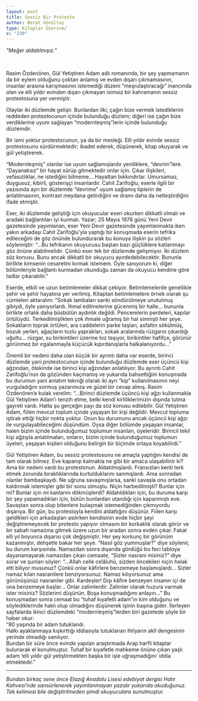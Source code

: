 ```yaml
---
layout: post
title: Sessiz Bir Protesto
author: Berat Gönültaş
type: Kitaplar Üzerine/
x: "230"
---
```



_"Meğer aldatılmışız."_


<br/>

Rasim Özdenören, Gül Yetiştiren Adam adlı romanında, bir şey yapmamanın da bir eylem olduğunu çoktan anlamış ve evden dışarı çıkmamasının, insanlar arasına karışmasının istemediği düzeni “meşrulaştıracağı” inancında olan ve elli yıldır evinden dışarı çıkmayan isimsiz bir kahramanın sessiz protestosuna yer vermiştir.

Olaylar iki düzlemde gelişir. Bunlardan ilki, çağın bize vermek istediklerini reddeden protestocunun içinde bulunduğu düzlem; diğeri ise çağın bize verdiklerine uyum sağlayan “modernleşmiş”lerin içinde bulunduğu düzlemdir.

Bir ismi yoktur protestocunun, ya da bir mesleği. Elli yıldır evinde sessiz protestosunu sürdürmektedir; ibadet ederek, düşünerek, kitap okuyarak ve gül yetiştirerek.

“Modernleşmiş” olanlar ise uyum sağlamışlardır yeniliklere, “devrim”lere. “Dayanaksız” bir hayat sürüp gitmektedir onlar için. Çıkar ilişkileri, vefasızlıklar, ne istediğini bilmeme... Hayattan bıkkındırlar. Umursamaz, duygusuz, kibirli, gösterişçi insanlardır. Cahit Zarifoğlu; eserle ilgili bir yazısında ayrı bir düzlemde “devrime” uyum sağlamış tiplerin de anlatılmasının, kontrast meydana getirdiğini ve dramı daha da netleştirdiğini ifade etmiştir.

Eser, iki düzlemde geliştiği için okuyucular eseri okurken dikkatli olmalı ve aradaki bağlantıları iyi kurmalı. Yazar; 25 Mayıs 1978 günü Yeni Devir gazetesinde yayımlanan, eser Yeni Devir gazetesinde yayımlanmakta iken yakın arkadaşı Cahit Zarifoğlu’yla yaptığı bir konuşmada eserin tefrika edileceğini de göz önünde bulundurarak bu konuya ilişkin şu sözleri söylemiştir: “...Bu tefrikanın okuyucusu baştan bazı güçlüklere katlanmayı göz önüne alabilmelidir. Çünkü eser tek bir düzlemde gelişmiyor. İki düzlem söz konusu. Bunu ancak dikkatli bir okuyucu ayırdedebilecektir. Bununla birlikte kimsenin cesaretini kırmak istemem. Öyle sanıyorum ki, diğer bölümleriyle bağlantı kurmadan okunduğu zaman da okuyucu kendine göre tadlar çıkarabilir.”

Eserde, etkili ve uzun betimlemeler dikkat çekiyor. Betimlemelerde genellikle şehir ve şehir hayatına yer verilmiş. Kitaptan betimlemelere örnek olarak şu cümleleri aktaralım: “Sokak lambaları sanki söndürülmeye unutulmuş gibiydi, öyle yanıyorlardı. İhmal edilmelerine gücenmiş bir halle... bununla birlikte ortalık daha büsbütün aydınlık değildi. Pencerelerin perdeleri, kapılar örtülüydü. Terkedilmişlikten çok ihmale uğramış bir hal sinmişti her şeye. Sokakların toprak örtüleri, ara caddelerin parke taşları, asfaltın sökülmüş, bozuk yerleri, ağaçların tozlu yaprakları, sokak aralarında rüzgarın çıkardığı uğultu... rüzgar, su birikintileri üzerine toz taşıyor, birikintiler hafifçe, görünür görünmez bir ırgalanmayla küçücük kıpırdanışlarla halkalanıyordu...”

Önemli bir nedeni daha olan küçük bir ayrıntı daha var eserde, birinci düzlemde yani protestocunun içinde bulunduğu düzlemde eser üçüncü kişi ağzından, ötekinde ise birinci kişi ağzından anlatılıyor. Bu ayrıntı Cahit Zarifoğlu’nun da gözünden kaçmamış ve yukarıda bahsettiğim konuşmada bu durumun yani anlatım tekniği olarak iki ayrı “kip” kullanılmasının neyi vurguladığını sormuş yazarımıza ve güzel bir cevap almış. Rasim Özdenören’e kulak verelim: “...Birinci düzlemde üçüncü kişi ağzı kullanmakla Gül Yetiştiren Adam’ı tenzih etme, belki kendi kirliliklerimizin dışında tutma gayreti vardı. Hatta şu gerçeğin payı da söz konusu edilebilir. Gül Yetiştiren Adam, fiilen mevcut toplum içinde yaşayan bir kişi değildir. Mevcut topluma iştirak ettiği hiçbir nokta yoktur. Onun bu durumunu ancak üçüncü kişi ağzı ile vurgulayabileceğimi düşündüm. Oysa diğer bölümde yaşayan insanlar, halen bizim içinde bulunduğumuz toplumun insanları, üyeleridir. Birincil tekil kişi ağzıyla anlatılmaları, onların, bizim içinde bulunduğumuz toplumun üyeleri, yaşayan kişileri olduğunu belirgin bir biçimde ortaya koyabilirdi.”

Gül Yetiştiren Adam, bu sessiz protestosunu ne amaçla yaptığını kendisi de tam olarak bilmez. Eve kapanıp kalmakla ne gibi bir amaca ulaşabilinir ki? Ama bir nedeni vardı bu protestonun. Aldatılmışlardı. Fransızları kenti terk etmek zorunda bıraktıklarında kurtulduklarını sanmışlardı. Ama sonradan olanlar bambaşkaydı. Ne uğruna savaşmışlarsa, sanki savaşla onu ortadan kaldırmak istemişler gibi bir sonu olmuştu. Niçin harbedilmişti? Bunlar için mi? Bunlar için mi kanlarını dökmüşlerdi? Aldatıldıkları için, bu duruma karşı bir şey yapamadıkları için, bütün bunlardan utandığı için kapanmıştı eve. Savaştan sonra olup bitenlere bulaşmak istemediğinden çıkmıyordu dışarıya. Bir gün, bu protestoyla kendini aldattığını düşünür. Fiilen karşı geldikleri için arkadaşları asılırken kendisinin evde hiçbir şeyi değiştiremeyecek bir protesto yapıyor olmasını bir korkaklık olarak görür ve bir sabah namazına gitmek üzere uzun bir aradan sonra evden çıkar. Fakat elli yıl boyunca dışarısı çok değişmiştir. Her şey korkunç bir görünüm kazanmıştır, dehşetle bakar her şeye. “Nasıl göz yummuşlar?” diye söylenir, bu durum karşısında. Namazdan sonra dışarıda gördüğü bu feci tabloya dayanamayarak namazdan çıkan cemaate, “Sizler nasrani misiniz?” diye sorar ve şunları söyler: “...Allah celle celâluhû, sizden öncekileri niçin helak etti biliyor musunuz? Çünkü onlar kâfirlere benzemeye başlamışlardı... Sizler namaz kılan nasranilere benziyorsunuz. Namaz kılıyorsunuz ama görünüşünüz nasraniler gibi. Kardeşler! Dışı kâfire benzeyen insanın içi de ona benzemeye başlar... Onlar zalimlerdir. Zalimler olarak huzura varmak ister misiniz? Sözlerimi düşünün. Boşa konuşmadığımı anlayın...” Bu konuşmadan sonra cemaat bu “tuhaf kıyafetli adam”ın kim olduğunu ve söylediklerinde haklı olup olmadığını düşünerek işinin başına gider. İlerleyen sayfalarda ikinci düzlemdeki “modernleşmiş”lerden biri gazetede şöyle bir haber okur:  
“80 yaşında bir adam tutuklandı.  
Halkı ayaklanmaya kışkırttığı iddiasıyla tutuklanan ihtiyarın aklî dengesinin yerinde olmadığı sanılıyor.  
Bundan bir süre önce evinde yapılan araştırmada Arap harfli kitaplar bulunarak el konulmuştur. Tuhaf bir kıyafetle mahkeme önüne çıkan yaşlı adam ‘elli yıldır gül yetiştirmekten başka bir işle uğraşmadığını’ iddia etmektedir.”

---

_Bundan birkaç sene önce Elazığ Anadolu Lisesi edebiyat dergisi Hatır Kahvesi’nde sansürlenerek yayımlanmayan yazıdır yukarıda okuduğunuz. Tek kelimesi bile değiştirilmeden şimdi okuyuculara sunulmuştur._
